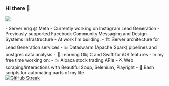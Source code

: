 ### Hi there 👋
![](https://komarev.com/ghpvc/?username=ayeagle&color=blueviolet)
<div align="center">
<div align="left">
- Server eng @ Meta
- Currently working on Instagram Lead Generation
- Previously supported Facebook Community Messaging and Design Systems Infrastructure
- At work I'm building:
  - 🏗️ Server architecture for Lead Generation services
  - 📊 Dataswarm (Apache Spark) pipelines and postgres data analysis
  - 📱 Learning Obj C and Swift for iOS features
- In my free time working on:
  - 📉 Alpaca stock trading APIs
  - ⛏️ Web scraping/interactions with Beautiful Soup, Selenium, Playright
  - 🧘 Bash scripts for automating parts of my life
</div>
</div>

<div style="display: flexbox; flex-direction: column; color: red; justify-content: right;">
  <div>
  <div align="left">
    <a href="https://git.io/streak-stats">
      <img src="https://github-readme-streak-stats.herokuapp.com?user=ayeagle&theme=tokyonight&mode=weekly&card_width=467" alt="GitHub Streak" />
    </a>
  <br/>
<!--     <img src="https://github-readme-stats.vercel.app/api?username=ayeagle&show_icons=true&theme=tokyonight" alt="GitHub stats" /> -->
  </div>
</div>

  
<!--
<h3 align="left">Connect with me:</h3>
<p align="left">
<a href="your link" target="blank"><img align="center" src="https://cdn.jsdelivr.net/npm/simple-icons@3.0.1/icons/twitter.svg" alt="" height="30" width="40" /></a>
<a href="your link" target="blank"><img align="center" src="https://cdn.jsdelivr.net/npm/simple-icons@3.0.1/icons/linkedin.svg" alt="" height="30" width="40" /></a>
<a href="your link" target="blank"><img align="center" src="https://cdn.jsdelivr.net/npm/simple-icons@3.0.1/icons/instagram.svg" alt="" height="30" width="40" /></a>
<a href="your link" target="blank"><img align="center" src="https://cdn.jsdelivr.net/npm/simple-icons@3.0.1/icons/youtube.svg" alt="" height="30" width="40" /></a>
</p>
- 🔭 Fullstack/server eng @ Meta
- 🌱 I’m currently learning ...
- 👯 I’m looking to collaborate on ...
- 🤔 I’m looking for help with ...
- 💬 Ask me about ...
- 📫 How to reach me: ...
- 😄 Pronouns: ...
- ⚡ Fun fact: ...
<picture>
  <source media="(prefers-color-scheme: dark)" srcset="github-contribution-grid-snake-dark.svg" />
  <source media="(prefers-color-scheme: light)" srcset="github-contribution-grid-snake.svg" />
  <img alt="github-snake" src="github-snake.svg" />
</picture>
-->

<!--
**ayeagle/ayeagle** is a ✨ _special_ ✨ repository because its `README.md` (this file) appears on your GitHub profile.

Here are some ideas to get you started:


<div style="display: flexbox; flex-direction: column;">
  <div style="display: none; flex-direction: column; align:center;">



- 🔭 I’m currently working on ...
- 🌱 I’m currently learning ...
- 👯 I’m looking to collaborate on ...
- 🤔 I’m looking for help with ...
- 💬 Ask me about ...
- 📫 How to reach me: ...
- 😄 Pronouns: ...
- ⚡ Fun fact: ...
-->
